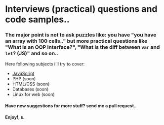 # Interviews (practical) questions and code samples..
### The major point is not to ask puzzles like: you have "you have an array with 100 cells.." but more practical questions like "What is an OOP interface?", "What is the diff between `var` and `let`? (JS)" and so on.. 

Here following subjects i'll try to cover:

* [JavaScript](js/)
* PHP (soon)
* HTML/CSS (soon)
* Databases (soon)
* Linux for web (soon)

#### Have new suggestions for more stuff? send me a pull request..
#### Enjoy!, s.
